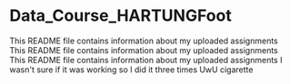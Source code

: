 # Data_Course_HARTUNGFoot
This README file contains information about my uploaded assignments
This README file contains information about my uploaded assignments
This README file contains information about my uploaded assignments
I wasn't sure if it was working so I did it three times
UwU
cigarette
